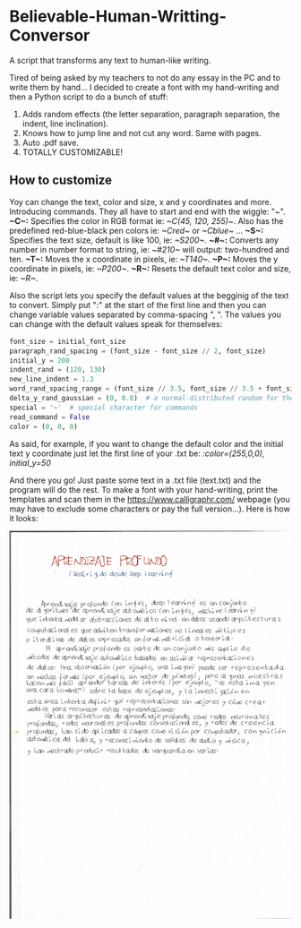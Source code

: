 # Believable-Human-Writting-Conversor
A script that transforms any text to human-like writing.

Tired of being asked by my teachers to not do any essay in the PC and to write them by hand... I decided to create a font with my hand-writing and then a Python script to do a bunch of stuff:

1. Adds random effects (the letter separation, paragraph separation, the indent, line inclination).
2. Knows how to jump line and not cut any word. Same with pages.
3. Auto .pdf save.
4. TOTALLY CUSTOMIZABLE!

## How to customize
Yoy can change the text, color and size, x and y coordinates and more. Introducing commands. They all have to start and end with the wiggle: "\~".
**\~C\~:** Specifies the color in RGB format ie: _\~C(45, 120, 255)_\~. Also has the predefined red-blue-black pen colors ie: _\~Cred\~_ or _\~Cblue\~_ ...
**~S~:** Specifies the text size, default is like 100, ie: _~S200~_.
**~#~:** Converts any number in number format to string, ie: _~#210~_ will output: two-hundred and ten.
**~T~:** Moves the x coordinate in pixels, ie: _~T140~_.
**~P~:** Moves the y coordinate in pixels, ie: _~P200~_.
**~R~:** Resets the default text color and size, ie: _~R~_.

Also the script lets you specify the default values at the begginig of the text to convert. Simply put ":" at the start of the first line and then you can change variable values separated by comma-spacing ", ". The values you can change with the default values speak for themselves: 

```python
font_size = initial_font_size
paragraph_rand_spacing = (font_size - font_size // 2, font_size)
initial_y = 200
indent_rand = (120, 130)
new_line_indent = 1.3
word_rand_spacing_range = (font_size // 3.5, font_size // 3.5 + font_size // 10)
delta_y_rand_gaussian = (0, 0.8)  # a normal-distributed random for the inclination of each line
special = '~'  # special character for commands
read_command = False
color = (0, 0, 0) 
```

As said, for example, if you want to change the default color and the initial text y coordinate just let the first line of your .txt be:
_:color=(255,0,0), initial_y=50_

And there you go! Just paste some text in a .txt file (text.txt) and the program will do the rest. To make a font with your hand-writing, print the templates and scan them in the https://www.calligraphr.com/ webpage (you may have to exclude some characters or pay the full version...). Here is how it looks:

![](text.png)





